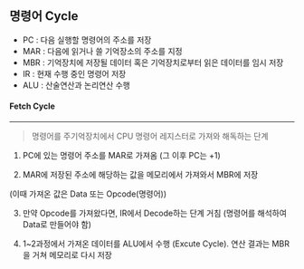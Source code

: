 ## 명령어 Cycle

- PC : 다음 실행할 명령어의 주소를 저장
- MAR : 다음에 읽거나 쓸 기억장소의 주소를 지정
- MBR : 기억장치에 저장될 데이터 혹은 기억장치로부터 읽은 데이터를 임시 저장
- IR : 현재 수행 중인 명령어 저장
- ALU : 산술연산과 논리연산 수행



#### Fetch Cycle

---

> 명령어를 주기억장치에서 CPU 명령어 레지스터로 가져와 해독하는 단계

1) PC에 있는 명령어 주소를 MAR로 가져옴 (그 이후 PC는 +1)

2) MAR에 저장된 주소에 해당하는 값을 메모리에서 가져와서 MBR에 저장

(이때 가져온 값은 Data 또는 Opcode(명령어))

3) 만약 Opcode를 가져왔다면, IR에서 Decode하는 단계 거침 (명령어를 해석하여 Data로 만들어야 함)

4) 1~2과정에서 가져온 데이터를 ALU에서 수행 (Excute Cycle). 연산 결과는 MBR을 거쳐 메모리로 다시 저장
